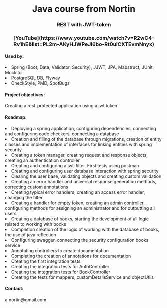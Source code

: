 <h1 align="center">Java course from Nortin</h1>
<h3 align="center">REST with JWT-token</h3>

<h3 align="center">[YouTube](https://www.youtube.com/watch?v=R2wC4-Rv1hE&list=PL2m-AKyHJWPeJI6bo-Rt0ulCXTEvmNnyx)</h3>

<h4>Used by:</h4>
<li>Spring (Boot, Data, Validator, Security), JJWT, JPA, Mapstruct, JUnit, Mockito</li>
<li>PostgreSQL DB, Flyway</li>
<li>CheckStyle, PMD, SpotBugs</li>

<h4>Project objectives:</h4>
<p>Creating a rest-protected application using a jwt token</p>

<h4>Roadmap:</h4>
<li>Deploying a spring application, configuring dependencies, connecting and configuring code checkers, connecting a database</li>
<li>Creation and filling of the database through migrations, creation of entity classes and implementation of interfaces for linking entities with spring security</li>
<li>Creating a token manager, creating request and response objects, creating an authentication controller</li>
<li>Creating and configuring a jwt-filter. First tests using postman</li>
<li>Creating and configuring user database interaction with spring security</li>
<li>Clearing the user base, validating objects and creating custom validation</li>
<li>Creating an error handler and universal response generation methods, correcting custom annotations</li>
<li>Creating typical error handlers, creating an access error handler, changing the filter</li>
<li>Creating a handler for empty token, creating an admin controller, configuring methods for assigning an administrator and for outputting all users</li>
<li>Creating a database of books, starting the development of all logic related to working with books</li>
<li>Completion creation of the logic of working with the database of books, the use of java reflection</li>
<li>Configuring swagger, connecting the security configuration books service</li>
<li>Annotating controllers to create documentation</li>
<li>Completing the creation of annotations for documentation</li>
<li>Creating the first integration tests</li>
<li>Creating the integration tests for AuthController</li>
<li>Creating the integration tests for BookController</li>
<li>Creating the tests for mappers, customDetailsService and objectUtils</li>

<h4>Contact:</h4>
<p>a.nortin@gmail.com</p>
